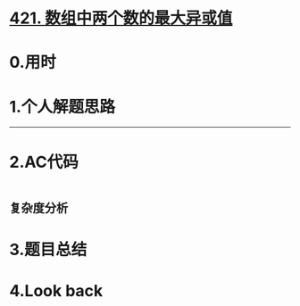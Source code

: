 # [421. 数组中两个数的最大异或值](https://leetcode.cn/problems/maximum-xor-of-two-numbers-in-an-array/)

# 0.用时



# 1.个人解题思路





******************

# 2.AC代码

```C++

```

## 复杂度分析





# 3.题目总结





# 4.Look back

